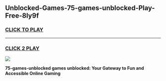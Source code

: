 
## Unblocked-Games-75-games-unblocked-Play-Free-8ly9f
<h3>
<a href="https://premium76.site?title=75-games-unblocked&ref=22A">CLICK TO PLAY</a></h3>
<hr>

<h3>
<a href="https://premium76.site?title=75-games-unblocked&ref=22A">CLICK 2 PLAY</a>
  
</h3>

<a href="https://premium76.site?title=75-games-unblocked&ref=22A"><img src="https://clearcache.store/games.png"></a>


**75-games-unblocked games unblocked: Your Gateway to Fun and Accessible Online Gaming**

